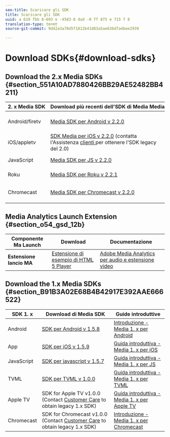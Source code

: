 ```yaml
---
seo-title: Scaricare gli SDK
title: Scaricare gli SDK
uuid: a 619 fbb 8-693 e -4583-8 dad -0 ff 875 e 715 f 8
translation-type: tm+mt
source-git-commit: 9d42a3a78d5f1812b41d83a5ae636d7a4bee2939

---
```



# Download SDKs{#download-sdks}

## Download the 2.x Media SDKs {#section_551A10AD7880426BB29AE52482BB4211}

| 2. x Media SDK  | Download più recenti dell'SDK di Media Media | API  |  Documentazione  |
| --- | --- | --- | --- |
| Android/firetv | [Media SDK per Android v 2.2.0](https://github.com/Adobe-Marketing-Cloud/media-sdks/releases/tag/android-v2.2.0) | [Riferimento API per Android](https://adobe-marketing-cloud.github.io/media-sdks/reference/android/) | [Configurare Android](../sdk-implement/setup/set-up-android.md) |
| iOS/appletv | [SDK Media per iOS v 2.2.0](https://github.com/Adobe-Marketing-Cloud/media-sdks/releases/tag/ios-v2.2.0) (contatta l'Assistenza [clienti ](https://helpx.adobe.com/marketing-cloud/contact-support.html) per ottenere l'SDK legacy del 2.0) | [Riferimento API per iOS](https://adobe-marketing-cloud.github.io/media-sdks/reference/ios/) | [Configurare iOS](../sdk-implement/setup/set-up-ios.md) |
| JavaScript | [Media SDK per JS v 2.2.0](https://github.com/Adobe-Marketing-Cloud/media-sdks/releases/tag/js-v2.2.0) | [Riferimento API JS](https://adobe-marketing-cloud.github.io/media-sdks/reference/javascript/) | [Configurare javascript](../sdk-implement/setup/set-up-js.md) |
| Roku | [Media SDK per Roku v 2.2.1](https://github.com/Adobe-Marketing-Cloud/media-sdks/releases/tag/roku-v2.2.1) |  | [Impostazione di Roku](../sdk-implement/setup/set-up-roku.md) |
| Chromecast | [Media SDK per Chromecast v 2.2.0](https://github.com/Adobe-Marketing-Cloud/media-sdks/releases/tag/chromecast-v2.2.0) | [Riferimento API Chromecast](https://adobe-marketing-cloud.github.io/media-sdks/reference/chromecast/) | [Configurare Chromecast](../sdk-implement/setup/set-up-chromecast.md) |

<!--
## Download the Adobe Nielsen 2.x SDKs {#section_ih5_vpz_p1b}

|  &nbsp;Adobe Nielsen 2.x SDKs&nbsp; | Latest&nbsp;Media&nbsp;SDK&nbsp;Downloads&nbsp; | Nielsen&nbsp;Implementation&nbsp;Guides&nbsp; |
|---|---|---|
| **Android** | [VHL for Android v.2.0.1N](https://adobecertifiedmetrics.zendesk.com/hc/en-us/articles/115002514727-VHL-version-2-0-x-N-GA-Release) | [Android 2.1](../nielsen-partnership/dcr-impl/dcr-android-impl-2.1.md) |
| **iOS** | [VHL for iOS v.2.0.1N](https://adobecertifiedmetrics.zendesk.com/hc/en-us/articles/115002514727-VHL-version-2-0-x-N-GA-Release) | [iOS 2.1](../nielsen-partnership/dcr-impl/dcr-ios-impl-2.1.md) |
| **JavaScript** | [VHL for JavaScript v.2.0.1N](https://adobecertifiedmetrics.zendesk.com/hc/en-us/articles/115002514727-VHL-version-2-0-x-N-GA-Release) | [JavaScript 2.1](../nielsen-partnership/dcr-impl/dcr-js-impl-2.1.md) |
-->

## Media Analytics Launch Extension {#section_o54_gsd_12b}

| Componente Ma Launch  | Download | Documentazione |
|---|---|---|
| **Estensione lancio MA** | [Estensione di esempio di HTML 5 Player](https://github.com/adobe/reactor-adobe-va-sample-player) | [Adobe Media Analytics per audio e estensione video](https://docs.adobelaunch.com/extension-reference/web/adobe-media-analytics-for-audio-and-video-extension) |

## Download the 1.x Media SDKs {#section_B91B3A02E68B4B42917E392AAE666522}

| SDK 1. x  | Download di Media SDK  | Guide introduttive  |
| --- | --- | --- |
| Android | [SDK per Android v 1.5.8](https://github.com/Adobe-Marketing-Cloud/video-heartbeat/releases/tag/android-v1.5.8) | [Introduzione - Media 1. x per Android](setup/vhl-dev-guide-v15_android.pdf) |
| App | [SDK per iOS v 1.5.9](https://github.com/Adobe-Marketing-Cloud/video-heartbeat/releases/tag/ios-v1.5.9) | [Guida introduttiva - Media 1. x per iOS](setup/vhl-dev-guide-v15_ios.pdf) |
| JavaScript | [SDK per javascript v 1.5.7](https://github.com/Adobe-Marketing-Cloud/video-heartbeat/releases/tag/js-v1.5.7) | [Guida introduttiva - Media 1. x per JS](setup/vhl-dev-guide-v15_js.pdf) |
| TVML | [SDK per TVML v 1.0.0](https://github.com/Adobe-Marketing-Cloud/video-heartbeat/releases/tag/tvml-v1.0.0) | [Guida introduttiva - Media 1. x per TVML](setup/vhl_tvml.pdf) |
| Apple TV | SDK for Apple TV v1.0.0 (Contact [Customer Care](https://helpx.adobe.com/marketing-cloud/contact-support.html) to obtain legacy 1.x SDK) | [Guida introduttiva - Media 1. x per Apple TV](setup/vhl-dev-guide-v1x_appletv.pdf) |
| Chromecast | SDK for Chromecast v1.0.0 (Contact [Customer Care](https://helpx.adobe.com/marketing-cloud/contact-support.html) to obtain legacy 1.x SDK) | [Introduzione - Media 1. x per Chromecast](setup/chromecast_1.x_sdk.pdf) |

